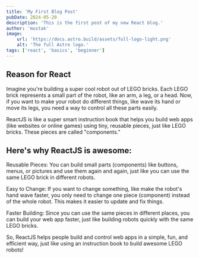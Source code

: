 ```yaml
---
title: 'My First Blog Post'
pubDate: 2024-05-20
description: 'This is the first post of my new React blog.'
author: 'mustak'
image:
    url: 'https://docs.astro.build/assets/full-logo-light.png'
    alt: 'The full Astro logo.'
tags: ['react', 'basics', 'beginner']
---
```


## Reason for React
Imagine you're building a super cool robot out of LEGO bricks. Each LEGO brick represents a small part of the robot, like an arm, a leg, or a head. Now, if you want to make your robot do different things, like wave its hand or move its legs, you need a way to control all these parts easily.

ReactJS is like a super smart instruction book that helps you build web apps (like websites or online games) using tiny, reusable pieces, just like LEGO bricks. These pieces are called "components."

## Here's why ReactJS is awesome:

Reusable Pieces: You can build small parts (components) like buttons, menus, or pictures and use them again and again, just like you can use the same LEGO brick in different robots.

Easy to Change: If you want to change something, like make the robot's hand wave faster, you only need to change one piece (component) instead of the whole robot. This makes it easier to update and fix things.

Faster Building: Since you can use the same pieces in different places, you can build your web app faster, just like building robots quickly with the same LEGO bricks.

So, ReactJS helps people build and control web apps in a simple, fun, and efficient way, just like using an instruction book to build awesome LEGO robots!